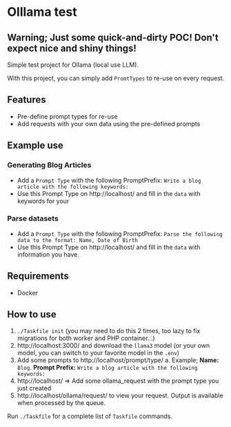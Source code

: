 # Olllama test
## Warning; Just some quick-and-dirty POC! Don't expect nice and shiny things!

Simple test project for Ollama (local use LLM).

With this project, you can simply add `PromtTypes` to re-use on every request.

## Features
- Pre-define prompt types for re-use
- Add requests with your own data using the pre-defined prompts

## Example use
### Generating Blog Articles
- Add a `Prompt Type` with the following PromptPrefix: `Write a blog article with the following keywords:`
- Use this Prompt Type on http://localhost/ and fill in the `data` with keywords for your 

### Parse datasets
- Add a `Prompt Type` with the following PromptPrefix: `Parse the following data to the format: Name, Date of Birth`
- Use this Prompt Type on http://localhost/ and fill in the `data` with information you have.

## Requirements
- Docker

## How to use
1. `./Taskfile init` (you may need to do this 2 times, too lazy to fix migrations for both worker and PHP container...)
2. http://localhost:3000/ and download the `llama3` model (or your own model, you can switch to your favorite model in the `.env`)
3. Add some prompts to http://localhost/prompt/type/
   a. Example; **Name:** `Blog`. **Prompt Prefix:** `Write a blog article with the following keywords:`
4. http://localhost/ => Add some ollama_request with the prompt type you just created
5. http://localhost/ollama/request/ to view your request. Output is available when processed by the queue.

Run `./Taskfile` for a complete list of `Taskfile` commands.